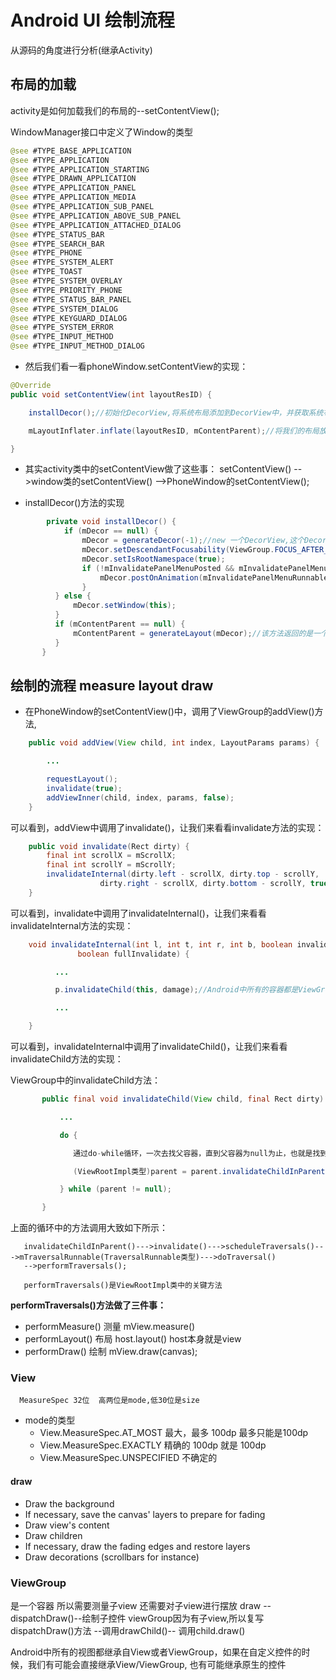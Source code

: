 # Android UI 绘制流程

从源码的角度进行分析(继承Activity)

  ## 布局的加载
  
activity是如何加载我们的布局的--setContentView();

WindowManager接口中定义了Window的类型
    
```java
@see #TYPE_BASE_APPLICATION
@see #TYPE_APPLICATION
@see #TYPE_APPLICATION_STARTING
@see #TYPE_DRAWN_APPLICATION
@see #TYPE_APPLICATION_PANEL
@see #TYPE_APPLICATION_MEDIA
@see #TYPE_APPLICATION_SUB_PANEL
@see #TYPE_APPLICATION_ABOVE_SUB_PANEL
@see #TYPE_APPLICATION_ATTACHED_DIALOG
@see #TYPE_STATUS_BAR
@see #TYPE_SEARCH_BAR
@see #TYPE_PHONE
@see #TYPE_SYSTEM_ALERT
@see #TYPE_TOAST
@see #TYPE_SYSTEM_OVERLAY
@see #TYPE_PRIORITY_PHONE
@see #TYPE_STATUS_BAR_PANEL
@see #TYPE_SYSTEM_DIALOG
@see #TYPE_KEYGUARD_DIALOG
@see #TYPE_SYSTEM_ERROR
@see #TYPE_INPUT_METHOD
@see #TYPE_INPUT_METHOD_DIALOG
```
    
* 然后我们看一看phoneWindow.setContentView的实现：
    
```java
@Override
public void setContentView(int layoutResID) {

    installDecor();//初始化DecorView,将系统布局添加到DecorView中，并获取系统布局中的帧布局

    mLayoutInflater.inflate(layoutResID, mContentParent);//将我们的布局放到帧布局当中

}
```

* 其实activity类中的setContentView做了这些事：
setContentView() -->window类的setContentView() -->PhoneWindow的setContentView();

* installDecor()方法的实现
```java
        private void installDecor() {
            if (mDecor == null) {
                mDecor = generateDecor(-1);//new 一个DecorView,这个DecorView中包含了一个系统布局，我们开发时所写的布局最终都被添加到这个布局中的帧布局之中
                mDecor.setDescendantFocusability(ViewGroup.FOCUS_AFTER_DESCENDANTS);
                mDecor.setIsRootNamespace(true);
                if (!mInvalidatePanelMenuPosted && mInvalidatePanelMenuFeatures != 0) {
                    mDecor.postOnAnimation(mInvalidatePanelMenuRunnable);
                }
          } else {
              mDecor.setWindow(this);
          }
          if (mContentParent == null) {
              mContentParent = generateLayout(mDecor);//该方法返回的是一个FrameLayout
          }
       }
```

## 绘制的流程 measure layout draw

* 在PhoneWindow的setContentView()中，调用了ViewGroup的addView()方法,
    
```java
    public void addView(View child, int index, LayoutParams params) {

        ...

        requestLayout();
        invalidate(true);
        addViewInner(child, index, params, false);
    }
```
    
可以看到，addView中调用了invalidate()，让我们来看看invalidate方法的实现：

```java
    public void invalidate(Rect dirty) {
        final int scrollX = mScrollX;
        final int scrollY = mScrollY;
        invalidateInternal(dirty.left - scrollX, dirty.top - scrollY,
                    dirty.right - scrollX, dirty.bottom - scrollY, true, false);
    }

```
    
可以看到，invalidate中调用了invalidateInternal()，让我们来看看invalidateInternal方法的实现：
    
```java
    void invalidateInternal(int l, int t, int r, int b, boolean invalidateCache,
               boolean fullInvalidate) {

          ...

          p.invalidateChild(this, damage);//Android中所有的容器都是ViewGroup

          ...

    }
```
    
可以看到，invalidateInternal中调用了invalidateChild()，让我们来看看invalidateChild方法的实现：
    
ViewGroup中的invalidateChild方法：
    
```java
       public final void invalidateChild(View child, final Rect dirty) {

           ...

           do {

              通过do-while循环，一次去找父容器，直到父容器为null为止，也就是找到DecorView(最终的父容器)

              (ViewRootImpl类型)parent = parent.invalidateChildInParent(location, dirty);

           } while (parent != null);

       }
```
    
上面的循环中的方法调用大致如下所示：

       invalidateChildInParent()--->invalidate()--->scheduleTraversals()--->mTraversalRunnable(TraversalRunnable类型)--->doTraversal()
       -->performTraversals();

       performTraversals()是ViewRootImpl类中的关键方法

**performTraversals()方法做了三件事：**
* performMeasure() 测量  mView.measure()
* performLayout() 布局   host.layout() host本身就是view
* performDraw() 绘制     mView.draw(canvas);

### View

      MeasureSpec 32位  高两位是mode,低30位是size

* mode的类型
  * View.MeasureSpec.AT_MOST     最大，最多 100dp 最多只能是100dp
  * View.MeasureSpec.EXACTLY     精确的 100dp  就是  100dp
  * View.MeasureSpec.UNSPECIFIED 不确定的


#### draw
* Draw the background
* If necessary, save the canvas' layers to prepare for fading
* Draw view's content
* Draw children
* If necessary, draw the fading edges and restore layers
* Draw decorations (scrollbars for instance)

### ViewGroup
是一个容器  所以需要测量子view 还需要对子view进行摆放
draw --dispatchDraw()--绘制子控件
viewGroup因为有子view,所以复写dispatchDraw()方法  --调用drawChild()-- 调用child.draw()


Android中所有的视图都继承自View或者ViewGroup，如果在自定义控件的时候，我们有可能会直接继承View/ViewGroup,
也有可能继承原生的控件

